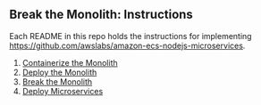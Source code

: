 ## Break the Monolith: Instructions
Each README in this repo holds the instructions for implementing https://github.com/awslabs/amazon-ecs-nodejs-microservices.

1. [Containerize the Monolith](/Step-1.md)
2. [Deploy the Monolith](/Step-2.md)
3. [Break the Monolith](/Step-3.md)
4. [Deploy Microservices](/Step-4.md)
